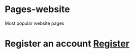 # Pages-website
Most popular website pages
# Register an account [Register]( https://mohamed-gamal-mg.github.io/Pages-website/)
